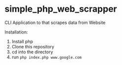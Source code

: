 # simple_php_web_scrapper
CLI Application to that scrapes data from Website


Installation:
1. Install php
2. Clone this repository
3. cd into the directory
4. run `php index.php www.google.com`

